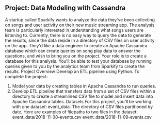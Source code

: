 ## <h2>Project: Data Modeling with Cassandra </h2>
A startup called Sparkify wants to analyze the data they've been collecting on songs and user activity on their new music streaming app. The analysis team is particularly interested in understanding what songs users are listening to. Currently, there is no easy way to query the data to generate the results, since the data reside in a directory of CSV files on user activity on the app.
They'd like a data engineer to create an Apache Cassandra database which can create queries on song play data to answer the questions, and wish to bring you on the project. Your role is to create a database for this analysis. You'll be able to test your database by running queries given to you by the analytics team from Sparkify to create the results.
Project Overview
Develop an ETL pipeline using Python. To complete the project:
1.	Model your data by creating tables in Apache Cassandra to run queries. 
2.	Develop ETL pipeline that transfers data from a set of CSV files within a directory to create a streamlined CSV file to model and insert data into Apache Cassandra tables.
Datasets
For this project, you'll be working with one dataset: event_data. The directory of CSV files partitioned by date. Here are examples of filepaths to two files in the dataset:
event_data/2018-11-08-events.csv
event_data/2018-11-09-events.csv

